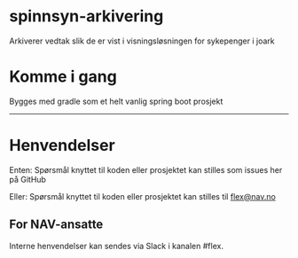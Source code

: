 spinnsyn-arkivering
================

Arkiverer vedtak slik de er vist i visningsløsningen for sykepenger i joark

# Komme i gang

Bygges med gradle som et helt vanlig spring boot prosjekt

---

# Henvendelser

Enten:
Spørsmål knyttet til koden eller prosjektet kan stilles som issues her på GitHub

Eller:
Spørsmål knyttet til koden eller prosjektet kan stilles til flex@nav.no

## For NAV-ansatte

Interne henvendelser kan sendes via Slack i kanalen #flex.
